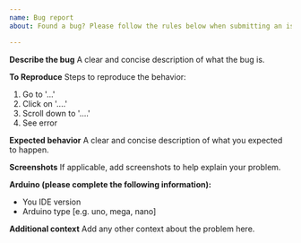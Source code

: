 ```yaml
---
name: Bug report
about: Found a bug? Please follow the rules below when submitting an issue.

---
```


**Describe the bug**
A clear and concise description of what the bug is.

**To Reproduce**
Steps to reproduce the behavior:
1. Go to '...'
2. Click on '....'
3. Scroll down to '....'
4. See error

**Expected behavior**
A clear and concise description of what you expected to happen.

**Screenshots**
If applicable, add screenshots to help explain your problem.

**Arduino (please complete the following information):**
 - You IDE version
 - Arduino type [e.g. uno, mega, nano]

**Additional context**
Add any other context about the problem here.
